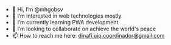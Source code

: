 - 👋 Hi, I’m @mhgobsv
- 👀 I’m interested in web technologies mostly
- 🌱 I’m currently learning PWA development
- 💞️ I’m looking to collaborate on achieve the world's peace
- 📫 How to reach me here: dinafi.uip.coordinador@gmail.com

<!---
mhgobsv/mhgobsv is a ✨ special ✨ repository because its `README.md` (this file) appears on your GitHub profile.
You can click the Preview link to take a look at your changes.
--->
